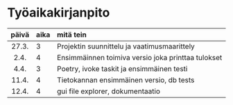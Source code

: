 # Työaikakirjanpito

| päivä | aika | mitä tein  |
| :----:|:-----| :-----|
| 27.3. | 3    | Projektin suunnittelu ja vaatimusmaarittely |
| 2.4.  | 4    | Ensimmäinnen toimiva versio joka printtaa tulokset|
| 4.4.  | 3    | Poetry, ivoke taskit ja ensimmäinen testi|
| 11.4. | 4    | Tietokannan ensimmäinen versio, db tests|
| 12.4. | 4    | gui file explorer, dokumentaatio|

